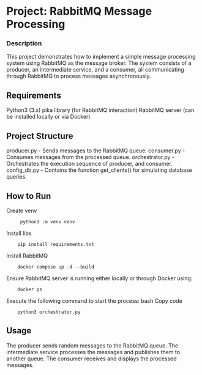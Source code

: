# Project: RabbitMQ Message Processing

### Description
This project demonstrates how to implement a simple message processing system using RabbitMQ as the message broker. The system consists of a producer, an intermediate service, and a consumer, all communicating through RabbitMQ to process messages asynchronously.

## Requirements

Python3 (3.x)
pika library (for RabbitMQ interaction)
RabbitMQ server (can be installed locally or via Docker)

## Project Structure

producer.py - Sends messages to the RabbitMQ queue.
consumer.py -  Consumes messages from the processed queue.
orchestrator.py - Orchestrates the execution sequence of producer, and consumer.
config_db.py - Contains the function get_clients() for simulating database queries.

## How to Run
Create venv
```
     python3 -m venv venv
```
Install libs
```
    pip install requirements.txt
```
Install RabbitMQ
```
    docker compose up -d --build
```
Ensure RabbitMQ server is running either locally or through Docker using:
```
    docker ps
```
Execute the following command to start the process:
bash
Copy code
```
    python3 orchestrator.py
```

## Usage

The producer sends random messages to the RabbitMQ queue.
The intermediate service processes the messages and publishes them to another queue.
The consumer receives and displays the processed messages.
